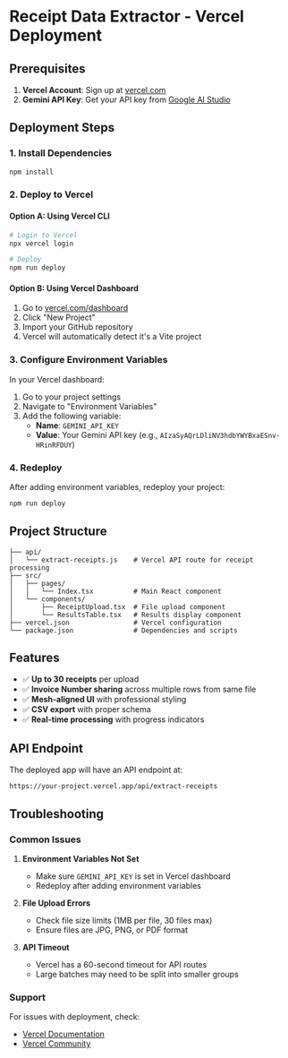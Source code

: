 # Receipt Data Extractor - Vercel Deployment

## Prerequisites

1. **Vercel Account**: Sign up at [vercel.com](https://vercel.com)
2. **Gemini API Key**: Get your API key from [Google AI Studio](https://makersuite.google.com/app/apikey)

## Deployment Steps

### 1. Install Dependencies
```bash
npm install
```

### 2. Deploy to Vercel

#### Option A: Using Vercel CLI
```bash
# Login to Vercel
npx vercel login

# Deploy
npm run deploy
```

#### Option B: Using Vercel Dashboard
1. Go to [vercel.com/dashboard](https://vercel.com/dashboard)
2. Click "New Project"
3. Import your GitHub repository
4. Vercel will automatically detect it's a Vite project

### 3. Configure Environment Variables

In your Vercel dashboard:
1. Go to your project settings
2. Navigate to "Environment Variables"
3. Add the following variable:
   - **Name**: `GEMINI_API_KEY`
   - **Value**: Your Gemini API key (e.g., `AIzaSyAQrLDliNV3hdbYWYBxaESnv-HRinRFDUY`)

### 4. Redeploy

After adding environment variables, redeploy your project:
```bash
npm run deploy
```

## Project Structure

```
├── api/
│   └── extract-receipts.js    # Vercel API route for receipt processing
├── src/
│   ├── pages/
│   │   └── Index.tsx          # Main React component
│   └── components/
│       ├── ReceiptUpload.tsx  # File upload component
│       └── ResultsTable.tsx   # Results display component
├── vercel.json                # Vercel configuration
└── package.json               # Dependencies and scripts
```

## Features

- ✅ **Up to 30 receipts** per upload
- ✅ **Invoice Number sharing** across multiple rows from same file
- ✅ **Mesh-aligned UI** with professional styling
- ✅ **CSV export** with proper schema
- ✅ **Real-time processing** with progress indicators

## API Endpoint

The deployed app will have an API endpoint at:
```
https://your-project.vercel.app/api/extract-receipts
```

## Troubleshooting

### Common Issues

1. **Environment Variables Not Set**
   - Make sure `GEMINI_API_KEY` is set in Vercel dashboard
   - Redeploy after adding environment variables

2. **File Upload Errors**
   - Check file size limits (1MB per file, 30 files max)
   - Ensure files are JPG, PNG, or PDF format

3. **API Timeout**
   - Vercel has a 60-second timeout for API routes
   - Large batches may need to be split into smaller groups

### Support

For issues with deployment, check:
- [Vercel Documentation](https://vercel.com/docs)
- [Vercel Community](https://github.com/vercel/vercel/discussions)
